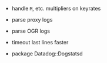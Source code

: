 * handle `M`, etc. multipliers on keyrates
* parse proxy logs
* parse OGR logs

* timeout last lines faster

* package Datadog::Dogstatsd
